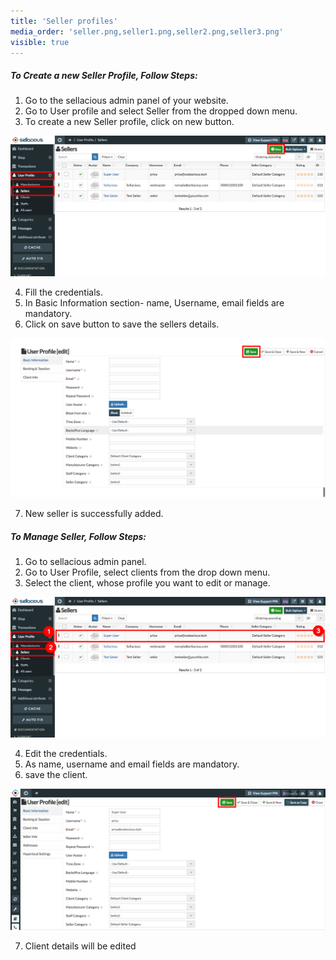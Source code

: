 ```yaml
---
title: 'Seller profiles'
media_order: 'seller.png,seller1.png,seller2.png,seller3.png'
visible: true
---
```


##### **To Create a new Seller Profile, Follow Steps:**

1. Go to the sellacious admin panel of your website.
2. Go to User profile and select Seller from the dropped down menu.
3. To create a new Seller profile, click on new button.

![](seller.png)

4. Fill the credentials.
5. In Basic Information section- name, Username, email fields are mandatory.
6. Click on save button to save the sellers details.

![](seller1.png)

7. New seller is successfully added.


##### **To Manage Seller, Follow Steps:**

1. Go to sellacious admin panel.
2. Go to User Profile, select clients from the drop down menu.
3. Select the client, whose profile you want to edit or manage.

![](seller2.png)

4. Edit the credentials.
5. As name, username and email fields are mandatory.
6. save the client.

![](seller3.png)

7. Client details will be edited


